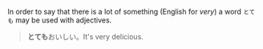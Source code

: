 In order to say that there is a lot of something (English for *very*) a word `とても` may be used with adjectives.
>**とても**おいしい。It's very delicious.